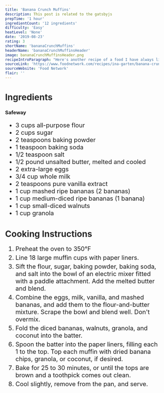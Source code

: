 ```yaml
---
title: 'Banana Crunch Muffins'
description: This post is related to the gatsbyjs
prepTime: '1 hour'
ingredientCount: '12 ingredients'
difficulty: 'Easy'
heatLevel: 'None'
date: '2019-08-23'
rating: 3
shortName: 'bananaCrunchMuffins'
headerName: 'bananaCrunchMuffinsHeader'
image: bananaCrunchMuffinsHeader.png
recipeIntroParagraph: "Here's another recipe of a food I have always liked but never tried to make on my own. The addition of granola and walnuts in this recipe gave it an extra 'breakfast' taste which I really enjoyed. I'm sure I've had banana muffins with ingredients similar to these, but it was nice to see how easy it was to make these. A word of warning for next time: the first batch of these I made stuck to the pan even with Pam applied before baking. I used muffin pan liners the second time and everything went much smoother."
sourceLink: 'https://www.foodnetwork.com/recipes/ina-garten/banana-crunch-muffins-recipe-1915829'
sourceWebsite: 'Food Network'
flair: ''
---
```


<h1 style="color: #2B2B2B;">Ingredients</h1>

<h3>Safeway</h3>
<ul style="font-size: 20px;">
    <li>3 cups all-purpose flour</li>
    <li>2 cups sugar</li>
    <li>2 teaspoons baking powder</li>
    <li>1 teaspoon baking soda</li>
    <li>1/2 teaspoon salt</li>
    <li>1/2 pound unsalted butter, melted and cooled</li>
    <li>2 extra-large eggs</li>
    <li>3/4 cup whole milk</li>
    <li>2 teaspoons pure vanilla extract</li>
    <li>1 cup mashed ripe bananas (2 bananas)</li>
    <li>1 cup medium-diced ripe bananas (1 banana)</li>
    <li>1 cup small-diced walnuts</li>
    <li>1 cup granola</li>
</ul>

<h1 style="color: #2B2B2B;">Cooking Instructions</h1>
<ol style="font-size: 20px" className="cookingInstructionsOL">
    <li style="margin: 5px 0;">Preheat the oven to 350°F</li>
    <li style="margin: 5px 0;">Line 18 large muffin cups with paper liners.</li>
    <li style="margin: 5px 0;">Sift the flour, sugar, baking powder, baking soda, and salt into the bowl of an electric mixer fitted with a paddle attachment. Add the melted butter and blend.</li>
    <li style="margin: 5px 0;">Combine the eggs, milk, vanilla, and mashed bananas, and add them to the flour-and-butter mixture. Scrape the bowl and blend well. Don't overmix.</li>
    <li style="margin: 5px 0;">Fold the diced bananas, walnuts, granola, and coconut into the batter.</li>
    <li style="margin: 5px 0;"> Spoon the batter into the paper liners, filling each 1 to the top. Top each muffin with dried banana chips, granola, or coconut, if desired.</li>
    <li style="margin: 5px 0;">Bake for 25 to 30 minutes, or until the tops are brown and a toothpick comes out clean.</li>
    <li style="margin: 5px 0;">Cool slightly, remove from the pan, and serve.</li>
</ol>
